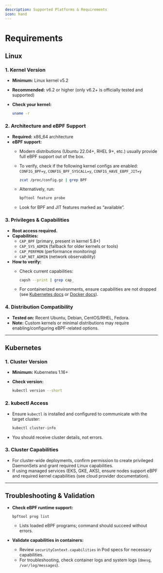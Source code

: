 ```yaml
---
description: Supported Platforms & Requirements
icon: hand
---
```


# Requirements

## Linux

### 1. Kernel Version

- **Minimum:** Linux kernel v5.2  
- **Recommended:** v6.2 or higher (only v6.2+ is officially tested and supported)
- **Check your kernel:**

  ```sh
  uname -r
  ```

### 2. Architecture and eBPF Support

- **Required:** x86_64 architecture
- **eBPF support:**
  - Modern distributions (Ubuntu 22.04+, RHEL 9+, etc.) usually provide full eBPF support out of the box.
  - To verify, check if the following kernel configs are enabled:  
    `CONFIG_BPF=y`, `CONFIG_BPF_SYSCALL=y`, `CONFIG_HAVE_EBPF_JIT=y`

    ```sh
    zcat /proc/config.gz | grep BPF
    ```

  - Alternatively, run:

    ```sh
    bpftool feature probe
    ```

  - Look for BPF and JIT features marked as “available”.

### 3. Privileges & Capabilities

- **Root access required.**
- **Capabilities:**
  - `CAP_BPF` (primary, present in kernel 5.8+)
  - `CAP_SYS_ADMIN` (fallback for older kernels or tools)
  - `CAP_PERFMON` (performance monitoring)
  - `CAP_NET_ADMIN` (network observability)
- **How to verify:**
  - Check current capabilities:

    ```sh
    capsh --print | grep cap_
    ```

  - For containerized environments, ensure capabilities are not dropped (see [Kubernetes docs](https://kubernetes.io/docs/) or [Docker docs](https://docs.docker.com/)).

### 4. Distribution Compatibility

- **Tested on:** Recent Ubuntu, Debian, CentOS/RHEL, Fedora.
- **Note:** Custom kernels or minimal distributions may require enabling/configuring eBPF-related options.

---

## Kubernetes

### 1. Cluster Version

- **Minimum:** Kubernetes 1.16+
- **Check version:**

  ```sh
  kubectl version --short
  ```

### 2. kubectl Access

- Ensure `kubectl` is installed and configured to communicate with the target cluster:

  ```sh
  kubectl cluster-info
  ```

- You should receive cluster details, not errors.

### 3. Cluster Capabilities

- For cluster-wide deployments, confirm permission to create privileged DaemonSets and grant required Linux capabilities.
- If using managed services (EKS, GKE, AKS), ensure nodes support eBPF and required kernel capabilities (see cloud provider documentation).

---

## Troubleshooting & Validation

- **Check eBPF runtime support:**

  ```sh
  bpftool prog list
  ```

  - Lists loaded eBPF programs; command should succeed without errors.

- **Validate capabilities in containers:**
  - Review `securityContext.capabilities` in Pod specs for necessary capabilities.
  - For troubleshooting, check container logs and system logs (`dmesg`, `/var/log/messages`).
